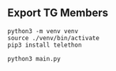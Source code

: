 ## Export TG Members

```shell
python3 -m venv venv
source ./venv/bin/activate
pip3 install telethon

python3 main.py
```